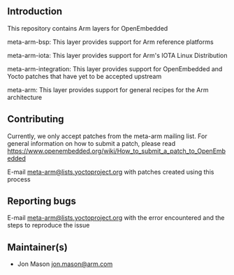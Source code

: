 Introduction
------------
This repository contains Arm layers for OpenEmbedded

meta-arm-bsp:
	This layer provides support for Arm reference platforms

meta-arm-iota:
	This layer provides support for Arm's IOTA Linux Distribution

meta-arm-integration:
	This layer provides support for OpenEmbedded and Yocto patches that have yet to be accepted upstream

meta-arm:
	This layer provides support for general recipes for the Arm architecture


Contributing
------------
Currently, we only accept patches from the meta-arm mailing list.  For general information on how to submit a patch, please read
https://www.openembedded.org/wiki/How_to_submit_a_patch_to_OpenEmbedded

E-mail meta-arm@lists.yoctoproject.org with patches created using this process

Reporting bugs
--------------
E-mail meta-arm@lists.yoctoproject.org with the error encountered and the steps to reproduce the issue


Maintainer(s)
-------------
* Jon Mason <jon.mason@arm.com>
